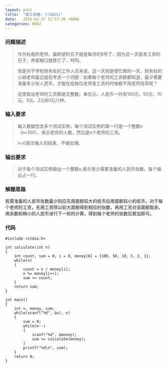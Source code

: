 ```yaml
---
layout: post
title:  "发工资咯: )(2021)"
date:   2016-02-27 11:57:30 +0800
categories: HDOJ
---
```

### __问题描述__
> 作为杭电的老师，最盼望的日子就是每月的8号了，因为这一天是发工资的日子，养家糊口就靠它了，呵呵。

> 但是对于学校财务处的工作人员来说，这一天则是很忙碌的一天，财务处的小胡老师最近就在考虑一个问题：如果每个老师的工资额都知道，最少需要准备多少张人民币，才能在给每位老师发工资的时候都不用老师找零呢？

> 这里假设老师的工资都是正整数，单位元，人民币一共有100元、50元、10元、5元、2元和1元六种。

### __输入要求__
> 输入数据包含多个测试实例，每个测试实例的第一行是一个整数n（n<100），表示老师的人数，然后是n个老师的工资。

> n=0表示输入的结束，不做处理。

### __输出要求__
> 对于每个测试实例输出一个整数x,表示至少需要准备的人民币张数。每个输出占一行。

### __解题思路__
若需准备的人民币张数最少则应先用面额较大的纸币后用面额较小的纸币，对于每个老师的工资，先用工资除以较大面额得到相应的张数，再用工资对该面额取余，用余数和稍小的人民币进行下一轮的计算，得到每个老师的张数后累加即可。

### __代码__
	#include <stdio.h>

	int calculate(int n)
	{
	    int count, sum = 0, i = 0, money[6] = {100, 50, 10, 5, 2, 1};
	    while(n)
	    {
	        count = n / money[i];
	        n %= money[i++];
	        sum += count;
	    }
	    return sum;
	}

	int main()
	{
	    int n, money, sum;
	    while(scanf("%d", &n), n)
	    {
	        sum = 0;
	        while(n--)
	        {
	            scanf("%d", &money);
	            sum += calculate(money);
	        }
	        printf("%d\n", sum);
	    }
	    return 0;
	}